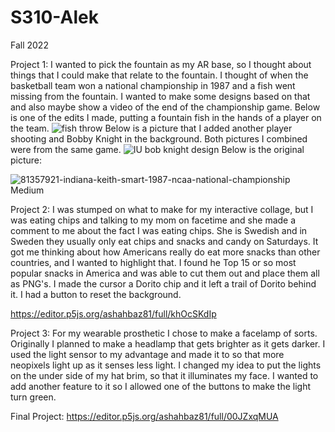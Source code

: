 # S310-Alek
Fall 2022

Project 1:
I wanted to pick the fountain as my AR base, so I thought about things that I could make that relate to the fountain. I thought of when the basketball team won a national championship in 1987 and a fish went missing from the fountain. I wanted to make some designs based on that and also maybe show a video of the end of the championship game. Below is one of the edits I made, putting a fountain fish in the hands of a player on the team.
![fish throw](https://user-images.githubusercontent.com/111899470/199761295-1c3eabe7-534a-4846-9533-6a5d2dcb3419.png)
Below is a picture that I added another player shooting and Bobby Knight in the background. Both pictures I combined were from the same game.
![IU bob knight design](https://user-images.githubusercontent.com/111899470/199761761-a29424d2-973a-460b-9ec3-3ea8ad888f45.jpg)
Below is the original picture:


![81357921-indiana-keith-smart-1987-ncaa-national-championship Medium](https://user-images.githubusercontent.com/111899470/199761955-7282ed89-ee09-4a50-863d-3c7180b8d43b.jpeg)


Project 2: I was stumped on what to make for my interactive collage, but I was eating chips and talking to my mom on facetime and she made a comment to me about the fact I was eating chips. She is Swedish and in Sweden they usually only eat chips and snacks and candy on Saturdays. It got me thinking about how Americans really do eat more snacks than other countries, and I wanted to highlight that. I found he Top 15 or so most popular snacks in America and was able to cut them out and place them all as PNG's. I made the cursor a Dorito chip and it left a trail of Dorito behind it. I had a button to reset the background.


https://editor.p5js.org/ashahbaz81/full/khOcSKdIp 

Project 3: For my wearable prosthetic I chose to make a facelamp of sorts. Originally I planned to make a headlamp that gets brighter as it gets darker. I used the light sensor to my advantage and made it to so that more neopixels light up as it senses less light. I changed my idea to put the lights on the under side of my hat brim, so that it illuminates my face. I wanted to add another feature to it so I allowed one of the buttons to make the light turn green. 

Final Project: 
https://editor.p5js.org/ashahbaz81/full/00JZxqMUA 
